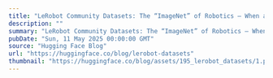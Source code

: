 ```yaml
---
title: "LeRobot Community Datasets: The “ImageNet” of Robotics — When and How?"
description: ""
summary: "LeRobot Community Datasets: The “ImageNet” of Robotics — When and How? 🧭 TL;DR — Why This Blogpost? ..."
pubDate: "Sun, 11 May 2025 00:00:00 GMT"
source: "Hugging Face Blog"
url: "https://huggingface.co/blog/lerobot-datasets"
thumbnail: "https://huggingface.co/blog/assets/195_lerobot_datasets/1.png"
---
```


